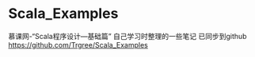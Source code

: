 # Scala_Examples
慕课网-“Scala程序设计—基础篇” 
自己学习时整理的一些笔记
已同步到github https://github.com/Trgree/Scala_Examples
